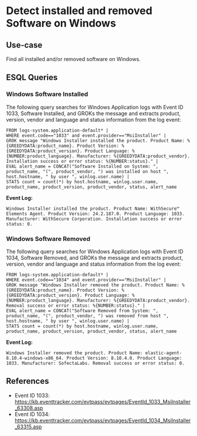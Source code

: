 # Detect installed and removed Software on Windows

## Use-case
Find all installed and/or removed software on Windows. 

## ESQL Queries

### Windows Software Installed
The following query searches for Windows Application logs with Event ID 1033, Software Installed, and GROKs the message and extracts product, version, vendor and language and status information from the log event: 

```
FROM logs-system.application-default* |
WHERE event.code=="1033" and event.provider=="MsiInstaller" |
GROK message "Windows Installer installed the product. Product Name: %{GREEDYDATA:product_name}. Product Version: %{GREEDYDATA:product_version}. Product Language: %{NUMBER:product_language}. Manufacturer: %{GREEDYDATA:product_vendor}. Installation success or error status: %{NUMBER:status}." |
EVAL alert_name = CONCAT("Software Installed on System: ", product_name, "(", product_vendor, ") was installed on host ", host.hostname, " by user ", winlog.user.name) |
STATS count = count(*) by host.hostname, winlog.user.name, product_name, product_version, product_vendor, status, alert_name
```

**Event Log:**
```
Windows Installer installed the product. Product Name: WithSecure™ Elements Agent. Product Version: 24.2.187.0. Product Language: 1033. Manufacturer: WithSecure Corporation. Installation success or error status: 0.
```

### Windows Software Removed
The following query searches for Windows Application logs with Event ID 1034, Software Removed, and GROKs the message and extracts product, version, vendor and language and status information from the log event: 

```
FROM logs-system.application-default* |
WHERE event.code=="1034" and event.provider=="MsiInstaller" |
GROK message "Windows Installer removed the product. Product Name: %{GREEDYDATA:product_name}. Product Version: %{GREEDYDATA:product_version}. Product Language: %{NUMBER:product_language}. Manufacturer: %{GREEDYDATA:product_vendor}. Removal success or error status: %{NUMBER:status}." |
EVAL alert_name = CONCAT("Software Removed from System: ", product_name, "(", product_vendor, ") was removed from host ", host.hostname, " by user ", winlog.user.name) |
STATS count = count(*) by host.hostname, winlog.user.name, product_name, product_version, product_vendor, status, alert_name
```

**Event Log:**
```
Windows Installer removed the product. Product Name: elastic-agent-8.10.4-windows-x86_64. Product Version: 8.10.4.0. Product Language: 1033. Manufacturer: SofectaLabs. Removal success or error status: 0.
```

## References

- Event ID 1033: https://kb.eventtracker.com/evtpass/evtpages/EventId_1033_MsiInstaller_63308.asp
- Event ID 1034: https://kb.eventtracker.com/evtpass/evtpages/EventId_1034_MsiInstaller_63315.asp
